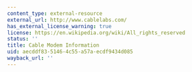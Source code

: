 ```yaml
---
content_type: external-resource
external_url: http://www.cablelabs.com/
has_external_license_warning: true
license: https://en.wikipedia.org/wiki/All_rights_reserved
status: ''
title: Cable Modem Information
uid: aecddf83-5146-4c55-a57a-ecdf9434d085
wayback_url: ''
---
```

